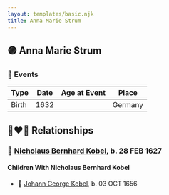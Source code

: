 ```yaml
---
layout: templates/basic.njk
title: Anna Marie Strum
---
```

## 🟣 Anna Marie Strum

### 📆 Events

Type | Date | Age at Event | Place
------ | ------ | ------ | ------
Birth | 1632 |  | Germany

## 👩‍❤️‍👨 Relationships

### 🔵 [Nicholaus Bernhard Kobel](/people/5/51558544), b. 28 FEB 1627

#### Children With Nicholaus Bernhard Kobel
* 🔵 [Johann George Kobel](/people/9/96923637), b. 03 OCT 1656